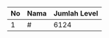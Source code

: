 | No | Nama            | Jumlah Level |
|----|-----------------|--------------|
| 1  | #    |    6124        |
